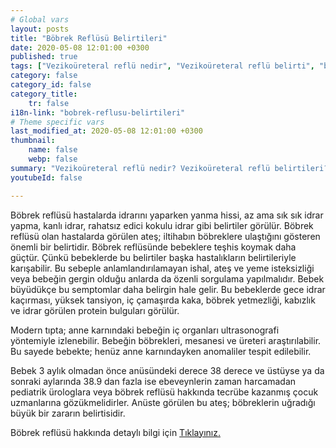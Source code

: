 ```yaml
---
# Global vars
layout: posts
title: "Böbrek Reflüsü Belirtileri"
date: 2020-05-08 12:01:00 +0300
published: true
tags: ["Vezikoüreteral reflü nedir", "Vezikoüreteral reflü belirti", "böbrek Reflüsü neden tehlikeli", "Vezikoüreteral reflü teşhis", "Vezikoüreteral reflü tedavi", "Vezikoüreteral reflü ameliyat", "böbrek Reflüsü ameliyatı" , "Vezikoüreteral reflü ", "böbrek reflüsü nedir","böbrek reflüsü belirti","böbrek reflüsü teşhis","böbrek reflüsü derece", "böbrek reflüsü tedavi", "böbrek reflüsü çözüm", "böbrek reflüsü ilaç", "böbrek reflüsü açık ameliyat", "böbrek reflüsü kapalı ameliyat"]
category: false
category_id: false
category_title:
    tr: false
i18n-link: "bobrek-reflusu-belirtileri"
# Theme specific vars
last_modified_at: 2020-05-08 12:01:00 +0300
thumbnail:
    name: false
    webp: false
summary: "Vezikoüreteral reflü nedir? Vezikoüreteral reflü belirtileri? Vezikoüreteral reflü hangi çocuklarda daha fazla görünür? Reflü neden tehlikelidir? Vezikoüreteral reflü teşhisi? Vezikoüreteral reflü dereceleri? Vezikoüreteral reflü Tedavisi? Reflü ameliyatı? Vezikoüreteral reflü ameliyatında açık ve kapalı cerrahi"
youtubeId: false

---
```






Böbrek reflüsü hastalarda idrarını yaparken yanma hissi, az ama sık sık idrar yapma, kanlı idrar, rahatsız edici kokulu idrar gibi belirtiler görülür. Böbrek reflüsü olan hastalarda görülen ateş; iltihabın böbreklere ulaştığını gösteren önemli bir belirtidir. Böbrek reflüsünde bebeklere teşhis koymak daha güçtür. Çünkü bebeklerde bu belirtiler başka hastalıkların belirtileriyle karışabilir. Bu sebeple anlamlandırılamayan ishal, ateş ve yeme isteksizliği veya bebeğin gergin olduğu anlarda da özenli sorgulama yapılmalıdır. Bebek büyüdükçe bu semptomlar daha belirgin hale gelir. Bu bebeklerde gece idrar kaçırması, yüksek tansiyon, iç çamaşırda kaka, böbrek yetmezliği, kabızlık ve idrar görülen protein bulguları görülür.

Modern tıpta; anne karnındaki bebeğin iç organları ultrasonografi yöntemiyle izlenebilir. Bebeğin böbrekleri, mesanesi ve üreteri araştırılabilir. Bu sayede bebekte; henüz anne karnındayken anomaliler tespit edilebilir.

Bebek 3 aylık olmadan önce anüsündeki derece 38 derece ve üstüyse ya da sonraki aylarında 38.9 dan fazla ise ebeveynlerin zaman harcamadan pediatrik ürologlara veya böbrek reflüsü hakkında tecrübe kazanmış çocuk uzmanlarına gözükmelidirler. Anüste görülen bu ateş; böbreklerin uğradığı büyük bir zararın belirtisidir.


Böbrek reflüsü hakkında detaylı bilgi için [Tıklayınız.](https://www.onoluroloji.com/bobrek-reflusu)
